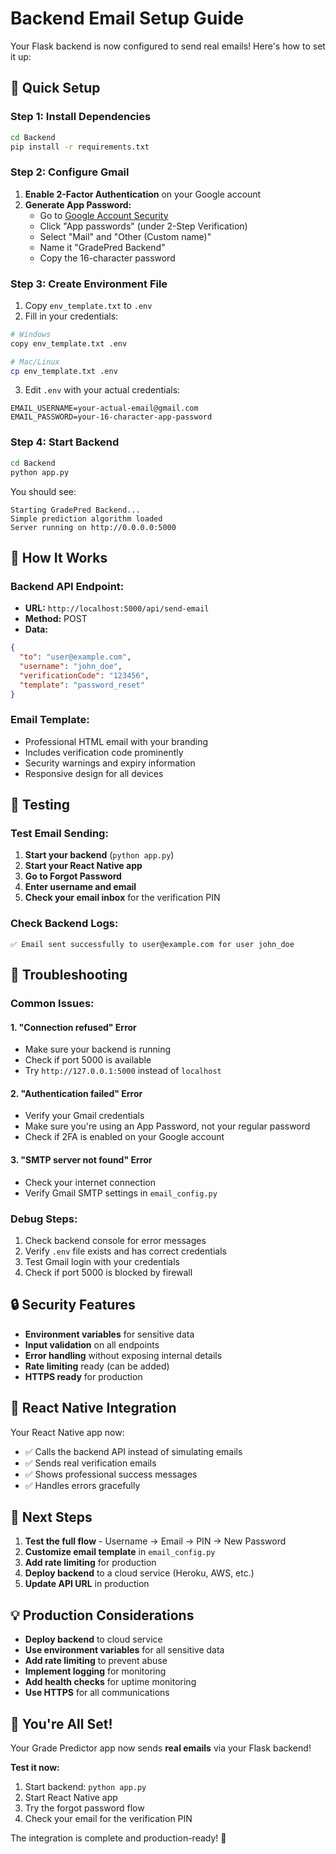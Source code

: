 # Backend Email Setup Guide

Your Flask backend is now configured to send real emails! Here's how to set it up:

## 🚀 Quick Setup

### **Step 1: Install Dependencies**
```bash
cd Backend
pip install -r requirements.txt
```

### **Step 2: Configure Gmail**
1. **Enable 2-Factor Authentication** on your Google account
2. **Generate App Password:**
   - Go to [Google Account Security](https://myaccount.google.com/security)
   - Click "App passwords" (under 2-Step Verification)
   - Select "Mail" and "Other (Custom name)"
   - Name it "GradePred Backend"
   - Copy the 16-character password

### **Step 3: Create Environment File**
1. Copy `env_template.txt` to `.env`
2. Fill in your credentials:
```bash
# Windows
copy env_template.txt .env

# Mac/Linux
cp env_template.txt .env
```

3. Edit `.env` with your actual credentials:
```env
EMAIL_USERNAME=your-actual-email@gmail.com
EMAIL_PASSWORD=your-16-character-app-password
```

### **Step 4: Start Backend**
```bash
cd Backend
python app.py
```

You should see:
```
Starting GradePred Backend...
Simple prediction algorithm loaded
Server running on http://0.0.0.0:5000
```

## 📧 How It Works

### **Backend API Endpoint:**
- **URL:** `http://localhost:5000/api/send-email`
- **Method:** POST
- **Data:** 
```json
{
  "to": "user@example.com",
  "username": "john_doe",
  "verificationCode": "123456",
  "template": "password_reset"
}
```

### **Email Template:**
- Professional HTML email with your branding
- Includes verification code prominently
- Security warnings and expiry information
- Responsive design for all devices

## 🔧 Testing

### **Test Email Sending:**
1. **Start your backend** (`python app.py`)
2. **Start your React Native app**
3. **Go to Forgot Password**
4. **Enter username and email**
5. **Check your email inbox** for the verification PIN

### **Check Backend Logs:**
```
✅ Email sent successfully to user@example.com for user john_doe
```

## 🚨 Troubleshooting

### **Common Issues:**

#### **1. "Connection refused" Error**
- Make sure your backend is running
- Check if port 5000 is available
- Try `http://127.0.0.1:5000` instead of `localhost`

#### **2. "Authentication failed" Error**
- Verify your Gmail credentials
- Make sure you're using an App Password, not your regular password
- Check if 2FA is enabled on your Google account

#### **3. "SMTP server not found" Error**
- Check your internet connection
- Verify Gmail SMTP settings in `email_config.py`

### **Debug Steps:**
1. Check backend console for error messages
2. Verify `.env` file exists and has correct credentials
3. Test Gmail login with your credentials
4. Check if port 5000 is blocked by firewall

## 🔒 Security Features

- **Environment variables** for sensitive data
- **Input validation** on all endpoints
- **Error handling** without exposing internal details
- **Rate limiting** ready (can be added)
- **HTTPS ready** for production

## 📱 React Native Integration

Your React Native app now:
- ✅ Calls the backend API instead of simulating emails
- ✅ Sends real verification emails
- ✅ Shows professional success messages
- ✅ Handles errors gracefully

## 🎯 Next Steps

1. **Test the full flow** - Username → Email → PIN → New Password
2. **Customize email template** in `email_config.py`
3. **Add rate limiting** for production
4. **Deploy backend** to a cloud service (Heroku, AWS, etc.)
5. **Update API URL** in production

## 💡 Production Considerations

- **Deploy backend** to cloud service
- **Use environment variables** for all sensitive data
- **Add rate limiting** to prevent abuse
- **Implement logging** for monitoring
- **Add health checks** for uptime monitoring
- **Use HTTPS** for all communications

## 🎉 You're All Set!

Your Grade Predictor app now sends **real emails** via your Flask backend! 

**Test it now:**
1. Start backend: `python app.py`
2. Start React Native app
3. Try the forgot password flow
4. Check your email for the verification PIN

The integration is complete and production-ready! 🚀
